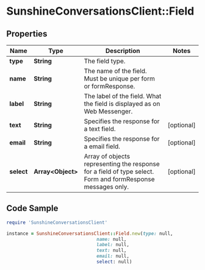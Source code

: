 # SunshineConversationsClient::Field

## Properties

Name | Type | Description | Notes
------------ | ------------- | ------------- | -------------
**type** | **String** | The field type. | 
**name** | **String** | The name of the field. Must be unique per form or formResponse. | 
**label** | **String** | The label of the field. What the field is displayed as on Web Messenger. | 
**text** | **String** | Specifies the response for a text field. | [optional] 
**email** | **String** | Specifies the response for a email field. | [optional] 
**select** | **Array&lt;Object&gt;** | Array of objects representing the response for a field of type select. Form and formResponse messages only. | [optional] 

## Code Sample

```ruby
require 'SunshineConversationsClient'

instance = SunshineConversationsClient::Field.new(type: null,
                                 name: null,
                                 label: null,
                                 text: null,
                                 email: null,
                                 select: null)
```


